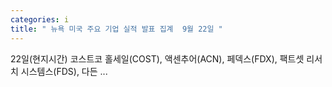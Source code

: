 ```yaml
---
categories: i
title: " 뉴욕 미국 주요 기업 실적 발표 집계  9월 22일 "
---
```

 22일(현지시간) 코스트코 홀세일(COST), 액센추어(ACN), 페덱스(FDX), 팩트셋 리서치 시스템스(FDS), 다든 ... 